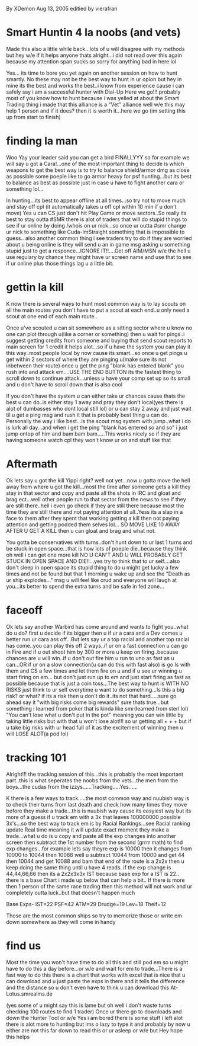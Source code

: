 <!-- TITLE: Smart Hunting -->
<!-- SUBTITLE: A quick summary of Smart Hunting -->

By XDemon Aug 13, 2005
editied by vierafran
# Smart Huntin 4 la noobs (and vets)

Made this also a little while back...lots of u will disagree with my methods but hey w/e if it helps anyone thats alright...i did not read over this again because my attention span sucks so sorry for anything bad in here lol

Yes... its time to bore you yet again on another session on how to hunt smartly. No these may not be the best way to hunt in ur opion but hey in mine its the best and works the best..i know from experience cause i can safely say i am a successful hunter with Dial-Up Here we go!!! probably most of you know how to hunt because i was yelled at about the Smart Trading thing i made that this alliance is a "Vet" alliance well w/e this may help 1 person and if it does? then it is worth it...here we go (im setting this up from start to finish)
# finding la man

Woo Yay your leader said you can get a bird FINALLYYY so for example we will say u got a Cara!...one of the most important thing to decide is which weapons to get the best way is to try to balance shield/armor dmg as close as possible some poeple like to go armor heavy for psf hunting...but its best to balance as best as possible just in case u have to fight another cara or something lol...

In hunting...its best to appear offline at all times...so try not to move much and stay off cpl (it automatically takes u off cpl within 10 min if u don't move) Yes u can CS just don't hit Play Game or move sectors..So really its best to stay outta #SMR there is alot of traders that will do stupid things to see if ur online by doing /whois on ur nick...so once ur outta #smr change ur nick to something like Cuda-ImStraight something that is impossible to guess.. also another common thing i see traders try to do if they are worried about u being online is they will send u an in game msg asking u something stupid just to get a responce...IGNORE IT!!....Get off AIM/MSN w/e the hell u use regulary by chance they might have ur screen name and use that to see if ur online plus those things lag u a little bit.
# gettin la kill

K now there is several ways to hunt most common way is to lay scouts on all the main routes you don't have to put a scout at each end..u only need a scout at one end of each main route..

Once u've scouted u can sit somewhere as a sitting sector where u know no one can plot through u(like a corner or something) then u wait for pings..i suggest getting credits from someone and buying that send scout reports to main screen for 1 credit it helps alot...so if u have the system you can play it this way..most people local by now cause its smart...so once u get pings u get within 2 sectors of where they are pinging u(make sure its not inbetween their route) once u get the ping "blank has entered blank" you rush into and attack em....USE THE END BUTTON its the fastest thing to scroll down to continue attack...unless u have your comp set up so its small and u don't have to scroll down that is also cool

If you don't have the system u can either take ur chances cause thats the best u can do..is either stay 1 away and pray they don't local(yes there is alot of dumbasses who dont local still lol) or u can stay 2 away and just wait til u get a ping msg and rush it that is probably best thing u can do.
Personally the way i like best...is the scout msg system with jump..what i do is lurk all day...and when i get the ping "blank has entered so and so" i just jump ontop of him and bam bam bam.....This works nicely so if they are having someone watch cpl they won't know ur on and stuff like that
# Aftermath

Ok lets say u got the kill Yippi right? well not yet...now u gotta move the hell away from where u got the kill...most the time after someone gets a kill they stay in that sector and copy and paste all the shots in IRC and gloat and brag ect...well other people run to that sector from the news to see if they are still there..hell i even go check if they are still there because most the time they are still there and not paying attention at all..Yess its a slap in a face to them after they spent that working getting a kill then not paying attention and getting podded them selves lol... SO MOVE LIKE 10 AWAY AFTER U GET A KILL then u can gloat and brag and what not.

You gotta be conservatives with turns..don't hunt down to ur last 1 turns and be stuck in open space...that is how lots of poeple die..because they think oh well i can get one more kill NO U CAN'T AND U WILL PROBABLY GET STUCK IN OPEN SPACE AND DIE!!...yes try to think that to ur self....also don't sleep in open space its stupid thing to do u might get lucky a few times and not be found but that 1 morning u wake up and see the "Death as ur ship explodes..." msg u will feel like crud and everyone will laugh at you...its better to spend the extra turns and be safe in fed zone...
# faceoff

Ok lets say another Warbird has come around and wants to fight you..what do u do? first u decide if its bigger then u if ur a cara and a Dev comes u better run ur cara ass off...But lets say ur a top racial and another top racial has come..you can play this off 2 ways..if ur on a fast connection u can go in Fire and if u out shoot him by 300 or more u keep on firing..because chances are u will win..if u don't out fire him u run to uno as fast as u can...OR if ur on a slow connection(u can do this with fast also) is go Is with them and CS a few times and let them fire on u and if u see ur winning u start firing on em... but don't just run up to em and just start firing as fast as possible because that is just a coin toss...The best way to hunt is WITH NO RISKS just think to ur self everytime u want to do something...Is this a big risk? or what? if its a risk then u don't do it..its not that hard.....sure go ahead say it "with big risks come big rewards" sure thats true...but something i learned from poker that is kinda like smr(learned from sterl lol) "You can't lose what u don't put in the pot" meaning you can win little by taking little risks but with that u won't lose alot!!! so ur getting all + + + but if u take big risks with ur head full of it as the excitement of winning then u will LOSE ALOT(a pod lol)
# tracking 101

Alright!!! the tracking session of this...this is probably the most important part..this is what seperates the noobs from the vets...the men from the boys...the cudas from the izzys......Tracking.....Yes......

K there is a few ways to track.....the most common way and nuubish way is to check their turns from last death and check how many times they move before they make a trade...this is nuubish way cause its easyiest way but its more of a guess if u track em with a 3x that leaves 100000000 possible 3x's...so the best way to track em is by Racial Rankings...see Racial ranking update Real time meaning it will update exact moment they make a trade...what u do is u copy and paste all the exp changes into another screen then subtract the 1st number from the second (grrrr math) to find exp changes...for example lets say theyre exp is 10000 then it changes from 10000 to 10044 then 10088 well u subtract 10044 from 10000 and get 44 then 10044 and get 10088 and bam that end of the route is a 2x2x then u keep doing the same thing until u have 4 reads. if the exp change is 44,44,66,66 then its a 2x2x3x3x IST because base exp for a IST is 22.. there is a base Chart i made up below that can help a bit.. If there is more then 1 person of the same race trading then this method will not work and ur completely outta luck..but that doesn't happen much

Base Exps- IST=22 PSF=42 ATM=29 Drudge=19 Lev=18 Theif=12

Those are the most common ships so try to memorize those or write em down somewhere as they will come in handy
# find us

Most the time you won't have time to do all this and still pod em so u might have to do this a day before...or w/e and wait for em to trade...There is a fast way to do this there is a chart that works with excel that is nice that u can download and u just paste the exps in there and it tells the difference and the distance so u don't even have to think u can download this At-
Lotus.smrealms.de

(yes some of u might say this is lame but oh well i don't waste turns checking 100 routes to find 1 trader)
Once ur there go to downloads and down the Hunter Tool or w/e
Yes i am bored there is some stuff i left alot there is alot more to hunting but ims o lazy to type it and probably by now u either are not this far down to read this or ur asleep or w/e but Hey hope this helps